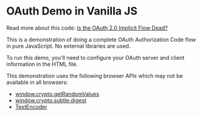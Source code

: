 OAuth Demo in Vanilla JS
=============================

Read more about this code: [Is the OAuth 2.0 Implicit Flow Dead?](https://developer.okta.com/blog/2019/05/01/is-the-oauth-implicit-flow-dead)

This is a demonstration of doing a complete OAuth Authorization Code flow in pure JavaScript. No external libraries are used.

To run this demo, you'll need to configure your OAuth server and client information in the HTML file.

This demonstration uses the following browser APIs which may not be available in all browsers:

* [window.crypto.getRandomValues](https://caniuse.com/#feat=getrandomvalues)
* [window.crypto.subtle.digest](https://caniuse.com/#feat=cryptography)
* [TextEncoder](https://caniuse.com/#feat=textencoder)
